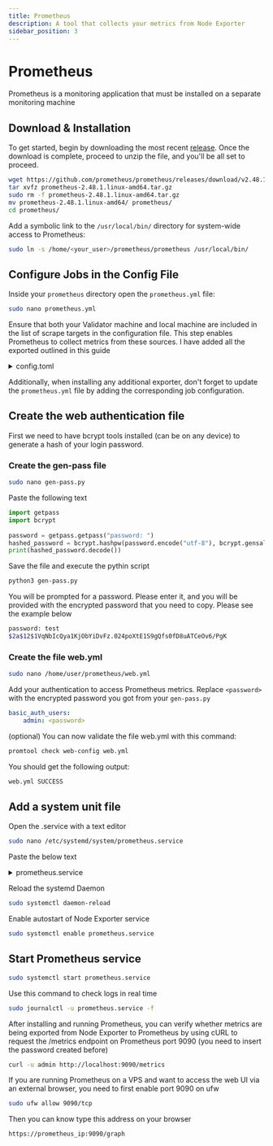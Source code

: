 ```yaml
---
title: Prometheus
description: A tool that collects your metrics from Node Exporter
sidebar_position: 3
---
```


# Prometheus

Prometheus is a monitoring application that must be installed on a separate monitoring machine

## Download & Installation

To get started, begin by downloading the most recent [release](https://github.com/prometheus/prometheus/releases). Once the download is complete, proceed to unzip the file, and you'll be all set to proceed.

```bash
wget https://github.com/prometheus/prometheus/releases/download/v2.48.1/prometheus-2.48.1.linux-amd64.tar.gz
tar xvfz prometheus-2.48.1.linux-amd64.tar.gz
sudo rm -f prometheus-2.48.1.linux-amd64.tar.gz
mv prometheus-2.48.1.linux-amd64/ prometheus/
cd prometheus/
```

Add a symbolic link to the `/usr/local/bin/` directory for system-wide access to Prometheus:

```bash
sudo ln -s /home/<your_user>/prometheus/prometheus /usr/local/bin/
```

## Configure Jobs in the Config File

Inside your `prometheus` directory open the `prometheus.yml` file:

```bash
sudo nano prometheus.yml
```

Ensure that both your Validator machine and local machine are included in the list of scrape targets in the configuration file. This step enables Prometheus to collect metrics from these sources. I have added all the exported outlined in this guide

<details>
<summary>config.toml</summary>
<p>

```yaml title="/home/<your_user>/prometheus/prometheus.yml"
scrape_configs:
  # Monitoring Node with prometheus installed
  - job_name: "monitor-hardware-metrics"
​
    # current machine ip and port
    static_configs:
      - targets: ["localhost:9100"]
​
  # Validator Host Hardware Metrics
  - job_name: "validator-hardware-metrics"
​
    # validator ip and port
    static_configs:
      - targets: ["validator_ip:9100"]
​
 # Validator Internal Metrics
  - job_name: "validator-internal-metrics"
​
    # validator ip and port
    static_configs:
      - targets: ["validator_ip:26660"]
  
 # Cosmos Validator Exporter
  - job_name: "cosmos-validator-exporter"

    # validator ip and port
    static_configs:
      - targets: ["<your_validator_ip>:9560"]

  # Cosmos Node Exporter
  - job_name: "cosmos-node-exporter"
    
    # validator ip and port
    static_configs:
      - targets: ["<your_validator_ip>:9500"]

  
```

</p>
</details>

Additionally, when installing any additional exporter, don't forget to update the `prometheus.yml` file by adding the corresponding job configuration.

## Create the web authentication file

First we need to have bcrypt tools installed (can be on any device) to generate a hash of your login password.

### Create the gen-pass file

```bash
sudo nano gen-pass.py
```

Paste the following text

```python title="gen-pass.py"
import getpass
import bcrypt
​
password = getpass.getpass("password: ")
hashed_password = bcrypt.hashpw(password.encode("utf-8"), bcrypt.gensalt())
print(hashed_password.decode())
```

Save the file and execute the pythin script

```bash
python3 gen-pass.py
```

You will be prompted for a password. Please enter it, and you will be provided with the encrypted password that you need to copy. Please see the example below

```bash
password: test
$2a$12$1VqNbIcQya1KjObYiDvFz.024poXtE1S9gQfs0fD8uATCeOv6/PgK
```

### Create the file web.yml

```bash
sudo nano /home/user/prometheus/web.yml
```

Add your authentication to access Prometheus metrics. Replace `<password>` with the encrypted password you got from your `gen-pass.py`

```yaml title="/home/user/prometheus/web.yml"
basic_auth_users:
    admin: <password>
```

(optional) You can now validate the file web.yml with this command:

```bash
promtool check web-config web.yml
```

You should get the following output:

```bash
web.yml SUCCESS
```

## Add a system unit file

Open the .service with a text editor

```bash
sudo nano /etc/systemd/system/prometheus.service
```

Paste the below text

<details>
<summary>prometheus.service</summary>
<p>

```bash title="/etc/systemd/system/prometheus.service"
[Unit]
Description=Preometheus
After=network-online.target
​
[Service]
User=<your_user> #modify this field with your user
TimeoutStartSec=0
CPUWeight=95
IOWeight=95
ExecStart=prometheus --config.file=/home/<your_user>/prometheus/prometheus.yml --web.config.file=/home/<your_user>/prometheus/web.yml --storage.tsdb.path=/home/<your_user>/prometheus/data
Restart=always
RestartSec=2
LimitNOFILE=800000
KillSignal=SIGTERM
​
[Install]
WantedBy=multi-user.target
```

</p>
</details>

Reload the systemd Daemon

```bash
sudo systemctl daemon-reload
```

Enable autostart of Node Exporter service

```bash
sudo systemctl enable prometheus.service
```

## Start Prometheus service

```bash
sudo systemctl start prometheus.service
```

Use this command to check logs in real time

```bash
sudo journalctl -u prometheus.service -f
```

After installing and running Prometheus, you can verify whether metrics are being exported from Node Exporter to Prometheus by using cURL to request the /metrics endpoint on Prometheus port 9090 (you need to insert the password created before)

```bash
curl -u admin http://localhost:9090/metrics
```

If you are running Prometheus on a VPS and want to access the web UI via an external browser, you need to first enable port 9090 on ufw

```bash
sudo ufw allow 9090/tcp
```

Then you can know type this address on your browser

```bash
https://prometheus_ip:9090/graph
```